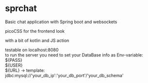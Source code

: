 # sprchat
 Basic chat application with Spring boot and websockets

picoCSS for the frontend look

with a bit of kotlin and JS action

<p>
testable on localhost:8080<br>
to run the server you need to set your DataBase info as Env-variable:<br>
 ${PASS}<br>
 ${USER}<br>
 ${URL} -> template: jdbc:mysql://'your_db_ip':'your_db_port'/'your_db_schema'
</p>
